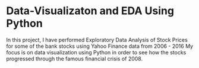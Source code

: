 # Data-Visualizaton and EDA Using Python

In this project, I have performed Exploratory Data Analysis of Stock Prices for some of the bank stocks using Yahoo Finance data from 2006 - 2016
My focus is on data visualization using Python in order to see how the stocks progressed through the famous financial crisis of 2008.
